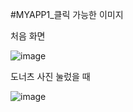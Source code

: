 #MYAPP1_클릭 가능한 이미지

처음 화면

![image](https://user-images.githubusercontent.com/70693435/124614789-95df1400-deaf-11eb-85d9-f05c7b30bc03.png)

도너츠 사진 눌렀을 때

![image](https://user-images.githubusercontent.com/70693435/124615453-4220fa80-deb0-11eb-9099-0dbcb54e4ff2.png)





